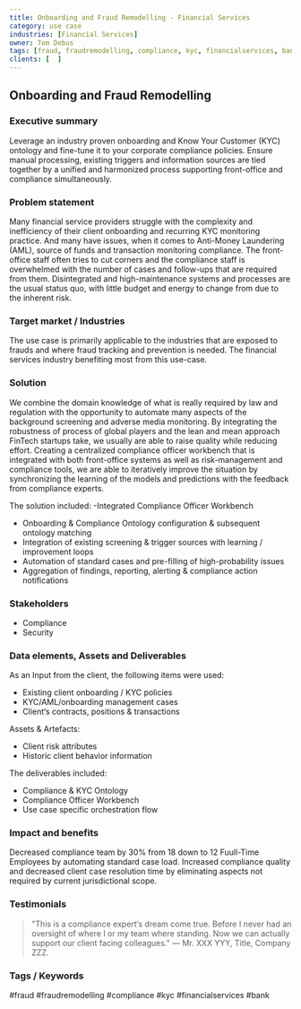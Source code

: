 ```yaml
---
title: Onboarding and Fraud Remodelling - Financial Services
category: use case
industries: [Financial Services]
owner: Tom Debus
tags: [fraud, fraudremodelling, compliance, kyc, financialservices, bank]
clients: [  ]
---
```


## Onboarding and Fraud Remodelling

### Executive summary
Leverage an industry proven onboarding and Know Your Customer (KYC) ontology and fine-tune it to your corporate compliance policies. Ensure manual processing, existing triggers and information sources are tied together by a unified and harmonized process supporting front-office and compliance simultaneously.

### Problem statement
Many financial service providers struggle with the complexity and inefficiency of their client onboarding and recurring KYC monitoring practice. And many have issues, when it comes to Anti-Money Laundering (AML), source of funds and transaction monitoring compliance. The front-office staff often tries to cut corners and the compliance staff is overwhelmed with the number of cases and follow-ups that are required from them. Disintegrated and high-maintenance systems and processes are the usual status quo, with little budget and energy to change from due to the inherent risk.

### Target market / Industries
The use case is primarily applicable to the industries that are exposed to frauds and where fraud tracking and prevention is needed. The financial services industry benefiting most from this use-case.

### Solution
We combine the domain knowledge of what is really required by law and regulation with the opportunity to automate many aspects of the background screening and adverse media monitoring. By integrating the robustness of process of global players and the lean and mean approach FinTech startups take, we usually are able to raise quality while reducing effort. Creating a centralized compliance officer workbench that is integrated with both front-office systems as well as risk-management and compliance tools, we are able to iteratively improve the situation by synchronizing the learning of the models and predictions with the feedback from compliance experts.

The solution included:
-Integrated Compliance Officer Workbench
- Onboarding & Compliance Ontology configuration & subsequent ontology matching
- Integration of existing screening & trigger sources with learning / improvement loops
- Automation of standard cases and pre-filling of high-probability issues
- Aggregation of findings, reporting, alerting & compliance action notifications

### Stakeholders
- Compliance
- Security

### Data elements, Assets and Deliverables
As an Input from the client, the following items were used:
- Existing client onboarding / KYC policies
- KYC/AML/onboarding management cases
- Client‘s contracts, positions & transactions

Assets & Artefacts:
- Client risk attributes
- Historic client behavior information

The deliverables included:
- Compliance & KYC Ontology
- Compliance Officer Workbench
- Use case specific orchestration flow

### Impact and benefits
Decreased compliance team by 30% from 18 down to 12 Fuull-Time Employees by automating standard case load. Increased compliance quality and decreased client case resolution time by eliminating aspects not required by current jurisdictional scope.

### Testimonials
> "This is a compliance expert‘s dream come true. Before I never had an oversight of where I or my team where standing. Now we can actually support our client facing colleagues."
> — Mr. XXX YYY, Title, Company ZZZ.

### Tags / Keywords
#fraud #fraudremodelling #compliance #kyc #financialservices #bank